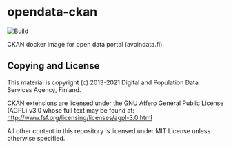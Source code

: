 # opendata-ckan 
[![Build](https://github.com/vrk-kpa/opendata-ckan/actions/workflows/main.yml/badge.svg)](https://github.com/vrk-kpa/opendata-ckan/actions/workflows/main.yml)

CKAN docker image for open data portal (avoindata.fi). 

## Copying and License

This material is copyright (c) 2013-2021 Digital and Population Data Services Agency, Finland.

CKAN extensions are licensed under the GNU Affero General Public License (AGPL) v3.0
whose full text may be found at: http://www.fsf.org/licensing/licenses/agpl-3.0.html

All other content in this repository is licensed under MIT License unless otherwise specified.
